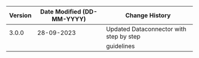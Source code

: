| **Version** | **Date Modified (DD-MM-YYYY)** | **Change History**                          |
|-------------|--------------------------------|---------------------------------------------|
| 3.0.0       | 28-09-2023                     | Updated Dataconnector with step by step     | 
|             |                                | guidelines                                  |
